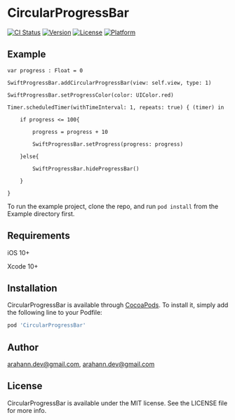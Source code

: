 # CircularProgressBar

[![CI Status](https://img.shields.io/travis/arahann.dev@gmail.com/CircularProgressBar.svg?style=flat)](https://travis-ci.org/arahann.dev@gmail.com/CircularProgressBar)
[![Version](https://img.shields.io/cocoapods/v/CircularProgressBar.svg?style=flat)](https://cocoapods.org/pods/CircularProgressBar)
[![License](https://img.shields.io/cocoapods/l/CircularProgressBar.svg?style=flat)](https://cocoapods.org/pods/CircularProgressBar)
[![Platform](https://img.shields.io/cocoapods/p/CircularProgressBar.svg?style=flat)](https://cocoapods.org/pods/CircularProgressBar)

## Example

```
var progress : Float = 0

SwiftProgressBar.addCircularProgressBar(view: self.view, type: 1)

SwiftProgressBar.setProgressColor(color: UIColor.red)

Timer.scheduledTimer(withTimeInterval: 1, repeats: true) { (timer) in

    if progress <= 100{

        progress = progress + 10

        SwiftProgressBar.setProgress(progress: progress)

    }else{

        SwiftProgressBar.hideProgressBar()
        
    }

}
```
To run the example project, clone the repo, and run `pod install` from the Example directory first.

## Requirements

iOS 10+ 

Xcode 10+

## Installation

CircularProgressBar is available through [CocoaPods](https://cocoapods.org). To install
it, simply add the following line to your Podfile:

```ruby
pod 'CircularProgressBar'
```

## Author

arahann.dev@gmail.com, arahann.dev@gmail.com

## License

CircularProgressBar is available under the MIT license. See the LICENSE file for more info.
